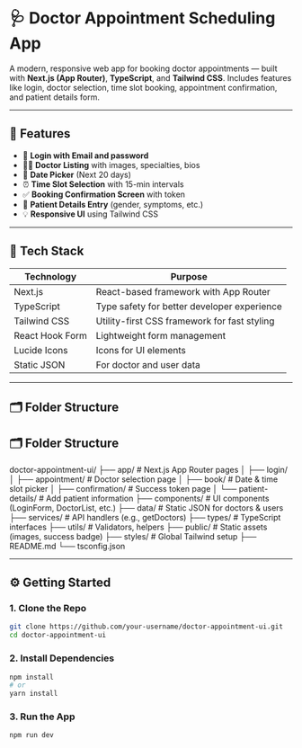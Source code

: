 # 🩺 Doctor Appointment Scheduling App

A modern, responsive web app for booking doctor appointments — built with **Next.js (App Router)**, **TypeScript**, and **Tailwind CSS**. Includes features like login, doctor selection, time slot booking, appointment confirmation, and patient details form.

---

## 🚀 Features

- 🔐 **Login with Email and password**
- 🧑‍⚕️ **Doctor Listing** with images, specialties, bios
- 📅 **Date Picker** (Next 20 days)
- ⏰ **Time Slot Selection** with 15-min intervals
- ✅ **Booking Confirmation Screen** with token
- 🧍 **Patient Details Entry** (gender, symptoms, etc.)
- 💡 **Responsive UI** using Tailwind CSS

---

## 🧰 Tech Stack

| Technology    | Purpose                         |
|---------------|----------------------------------|
| Next.js       | React-based framework with App Router |
| TypeScript    | Type safety for better developer experience |
| Tailwind CSS  | Utility-first CSS framework for fast styling |
| React Hook Form | Lightweight form management |
| Lucide Icons  | Icons for UI elements |
| Static JSON   | For doctor and user data |


---

## 🗂️ Folder Structure



## 🗂️ Folder Structure

doctor-appointment-ui/
├── app/ # Next.js App Router pages
│ ├── login/ 
│ ├── appointment/ # Doctor selection page
│ ├── book/ # Date & time slot picker
│ ├── confirmation/ # Success token page
│ └── patient-details/ # Add patient information
├── components/ # UI components (LoginForm, DoctorList, etc.)
├── data/ # Static JSON for doctors & users
├── services/ # API handlers (e.g., getDoctors)
├── types/ # TypeScript interfaces
├── utils/ # Validators, helpers
├── public/ # Static assets (images, success badge)
├── styles/ # Global Tailwind setup
├── README.md
└── tsconfig.json


---

## ⚙️ Getting Started

### 1. Clone the Repo

```bash
git clone https://github.com/your-username/doctor-appointment-ui.git
cd doctor-appointment-ui
```
 
### 2. Install Dependencies
```bash
npm install
# or
yarn install
```
### 3. Run the App
```bash
npm run dev
```

